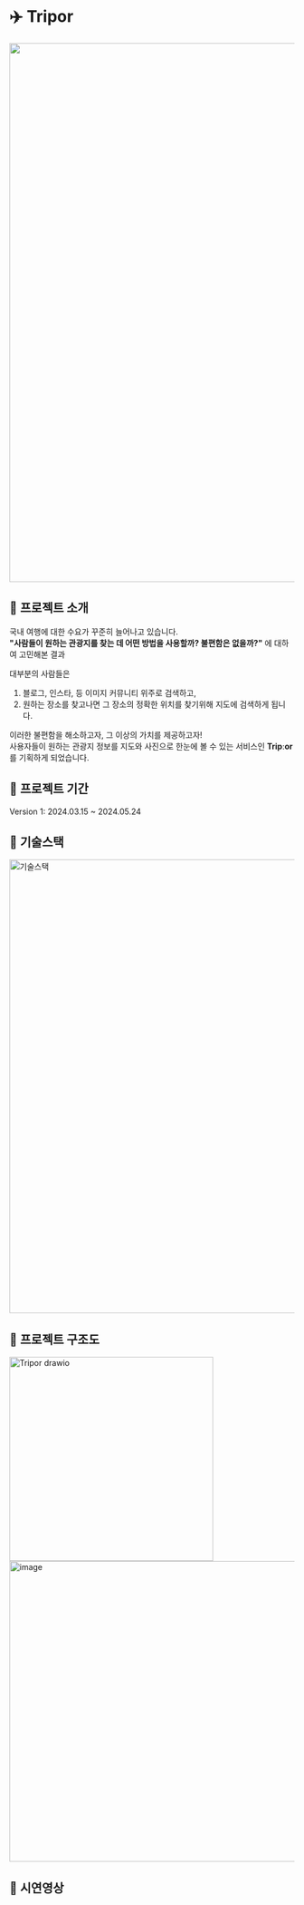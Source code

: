 # ✈️ Tripor
<img src="https://github.com/SSAFY-Tripor/Tripor-Frontend/assets/76653033/60a30dca-f523-4c16-bc4c-f9979d7e66aa" width="950px">

## 💙 프로젝트 소개

국내 여행에 대한 수요가 꾸준히 늘어나고 있습니다.<br>
**"사람들이 원하는 관광지를 찾는 데 어떤 방법을 사용할까? 불편함은 없을까?"** 에 대하여 고민해본 결과 <br>

대부분의 사람들은 <br>
1. 블로그, 인스타, 등 이미지 커뮤니티 위주로 검색하고, <br>
2. 원하는 장소를 찾고나면 그 장소의 정확한 위치를 찾기위해 지도에 검색하게 됩니다.<br>

이러한 불편함을 해소하고자, 그 이상의 가치를 제공하고자!<br>
사용자들이 원하는 관광지 정보를 지도와 사진으로 한눈에 볼 수 있는 서비스인 **Tripːor**를 기획하게 되었습니다.

## 💙 프로젝트 기간
Version 1: 2024.03.15 ~ 2024.05.24

## 💙 기술스택
<img src="https://github.com/SSAFY-Tripor/Tripor-Frontend/assets/76653033/7865ea52-b663-45b9-8930-c72b82da72b2" width="800px" alt="기술스택">

## 💙 프로젝트 구조도
<img src="https://github.com/SSAFY-Tripor/Tripor-Frontend/assets/76653033/bef8d8e0-85ab-44b4-aaba-db776b272826" width="360px" alt="Tripor drawio">
<img src="https://github.com/SSAFY-Tripor/Tripor-Frontend/assets/76653033/cf91a0da-c177-4d27-b32a-49a6d8454fa1" alt="image" style="width: 530px;">

## 💙 시연영상
